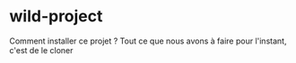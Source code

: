 # wild-project
Comment installer ce projet ? 
Tout ce que nous avons à faire pour l'instant, c'est de le cloner